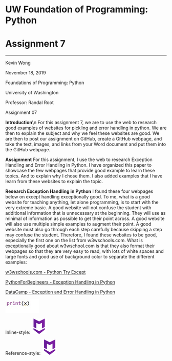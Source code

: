 # UW Foundation of Programming: Python
# Assignment 7
---
Kevin Wong

November 18, 2019

Foundations of Programming: Python

University of Washington

Professor: Randal Root

Assignment 07

**Introduction**\n
For this assignment 7, we are to use the web to research good examples of websites for pickling and error handling in python. We are then to explain the subject and why we feel these websites are good. We are then to post our assignment on GitHub, create a GitHub webpage, and take the text, images, and links from your Word document and put them into the GitHub webpage.

**Assignment**
For this assignment, I use the web to research Exception Handling and Error Handling in Python. I have organized this paper to showcase the few webpages that provide good example to learn these topics. And to explain why I chose them. I also added examples that I have learn from these websites to explain the topic. 

**Research Exception Handling in Python**
I found these four webpages below on except handling exceptionally good. To me, what is a good website for teaching anything, let alone programming, is to start with the very extreme basic. A good website will not confuse the student with additional information that is unnecessary at the beginning. They will use as minimal of information as possible to get their point across. A good website will also use multiple simple examples to augment their point. A good website must also go through each step carefully because skipping a step may confuse the student. Therefore, I found these websites to be good, especially the first one on the list from w3wschools.com. What is exceptionally good about w3wschool.com is that they also format their webpages so that they are very easy to read, with lots of white spaces and large fonts and good use of background color to separate the different examples:

[w3wschools.com - Python Try Except](https://www.w3schools.com/python/python_try_except.asp)

[PythonForBegineers - Exception Handling in Python](https://www.pythonforbeginners.com/error-handling/exception-handling-in-python)

[DataCamp - Exception and Error Handling in Python](https://www.datacamp.com/community/tutorials/exception-handling-python)


![alt text](https://raw.githubusercontent.com/mynameiswong/IntroToProg-Python-Mod07/master/docs/Figure1.jpg "Figure1")

Inline-style: 
![alt text](https://github.com/adam-p/markdown-here/raw/master/src/common/images/icon48.png "Logo Title Text 1")

Reference-style: 
![alt text][logo]

[logo]: https://github.com/adam-p/markdown-here/raw/master/src/common/images/icon48.png "Logo Title Text 2"





